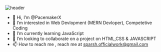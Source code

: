 ![header](https://capsule-render.vercel.app/api?type=waving&color=gradient&customColorList=5,1,5,12,21&text=Hi%20There!&height=175&animation=twinkling&fontSize=75&reversal)

- 👋 Hi, I’m @PacemakerX
- 👀 I’m interested in Web Devlopment (MERN Devloper), Competetive Coding
- 🌱 I’m currently learning JavaScript
- 💞️ I’m looking to collaborate on a project on HTML,CSS & JAVASCRIPT 
- 📫 How to reach me , reach me at sparsh.officialwork@gmail.com

<!---
PacemakerX/PacemakerX is a ✨ special ✨ repository because its `README.md` (this file) appears on your GitHub profile.
You can click the Preview link to take a look at your changes.
--->
